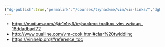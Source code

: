 ```yaml
---
{"dg-publish":true,"permalink":"/courses/tryhackme/vim/vim-links/","dgPassFrontmatter":true,"noteIcon":""}
---
```


- https://medium.com/@tr1n1ty8/tryhackme-toolbox-vim-writeup-18ddadbacf72
- http://www.oualline.com/vim-cook.html#char%20twiddling
- https://vimhelp.org/#reference_toc
